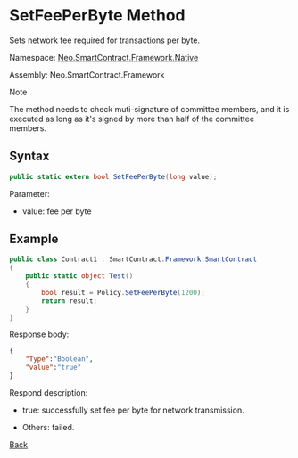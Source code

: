 # SetFeePerByte Method

Sets network fee required for transactions per byte.

Namespace: [Neo.SmartContract.Framework.Native](../../Neo.SmartContract.Framework.Native.md)

Assembly: Neo.SmartContract.Framework

> [!Note]
>
> The method needs to check muti-signature of committee members, and it is executed as long as it's signed by more than half of the committee members.

## Syntax

```c#
public static extern bool SetFeePerByte(long value);
```

Parameter:

- value: fee per byte

## Example

```c#
public class Contract1 : SmartContract.Framework.SmartContract
{
    public static object Test()
    {
        bool result = Policy.SetFeePerByte(1200);
        return result;
    }
}
```

Response body:

```json
{
	"Type":"Boolean",
	"value":"true"
}
```

Respond description:

- true: successfully set fee per byte for network transmission.

- Others: failed.

[Back](../Policy.md)
